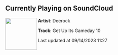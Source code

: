 ## Currently Playing on SoundCloud

[<img align="left" width="100" src="https://i1.sndcdn.com/artworks-xSnfqCw21WqygBBJ-dbOIUw-t500x500.jpg">](https://soundcloud.com/deerockmusic/get-up-its-gameday-12)

**Artist**: Deerock 

**Track**: Get Up Its Gameday 10

Last updated at 09/14/2023 11:27
